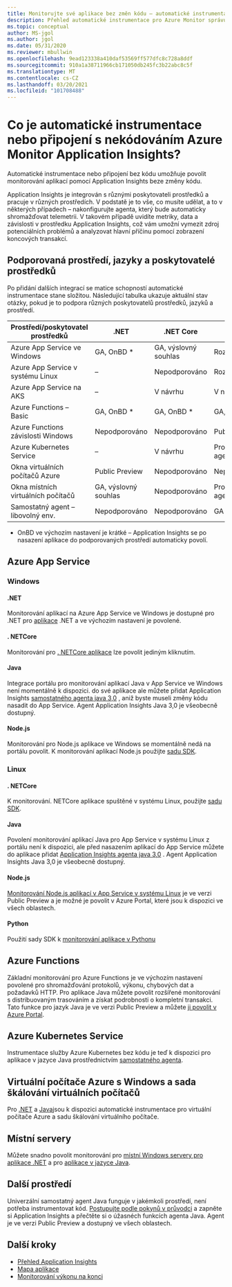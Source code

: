 ```yaml
---
title: Monitorujte své aplikace bez změn kódu – automatické instrumentace pro Azure Monitor Application Insights | Microsoft Docs
description: Přehled automatické instrumentace pro Azure Monitor správu výkonu aplikací NES kódováním Application Insights
ms.topic: conceptual
author: MS-jgol
ms.author: jgol
ms.date: 05/31/2020
ms.reviewer: mbullwin
ms.openlocfilehash: 9ead123338a410daf53569ff577dfc8c728a8ddf
ms.sourcegitcommit: 910a1a38711966cb171050db245fc3b22abc8c5f
ms.translationtype: MT
ms.contentlocale: cs-CZ
ms.lasthandoff: 03/20/2021
ms.locfileid: "101708488"
---
```

# <a name="what-is-auto-instrumentation-or-codeless-attach---azure-monitor-application-insights"></a>Co je automatické instrumentace nebo připojení s nekódováním Azure Monitor Application Insights?

Automatické instrumentace nebo připojení bez kódu umožňuje povolit monitorování aplikací pomocí Application Insights beze změny kódu.  

Application Insights je integrován s různými poskytovateli prostředků a pracuje v různých prostředích. V podstatě je to vše, co musíte udělat, a to v některých případech – nakonfigurujte agenta, který bude automaticky shromažďovat telemetrii. V takovém případě uvidíte metriky, data a závislosti v prostředku Application Insights, což vám umožní vymezit zdroj potenciálních problémů a analyzovat hlavní příčinu pomocí zobrazení koncových transakcí.

## <a name="supported-environments-languages-and-resource-providers"></a>Podporovaná prostředí, jazyky a poskytovatelé prostředků

Po přidání dalších integrací se matice schopností automatické instrumentace stane složitou. Následující tabulka ukazuje aktuální stav otázky, pokud je to podpora různých poskytovatelů prostředků, jazyků a prostředí.

|Prostředí/poskytovatel prostředků          | .NET            | .NET Core       | Java            | Node.js         | Python          |
|---------------------------------------|-----------------|-----------------|-----------------|-----------------|-----------------|
|Azure App Service ve Windows           | GA, OnBD *       | GA, výslovný souhlas      | Rozpracované     | Rozpracované     | Nepodporováno   |
|Azure App Service v systému Linux             | –             | Nepodporováno   | Rozpracované     | Public Preview  | Nepodporováno   |
|Azure App Service na AKS               | –             | V návrhu       | V návrhu       | V návrhu       | Nepodporováno   |
|Azure Functions – Basic                | GA, OnBD *       | GA, OnBD *       | GA, OnBD *       | GA, OnBD *       | GA, OnBD *       |
|Azure Functions závislosti Windows | Nepodporováno   | Nepodporováno   | Public Preview  | Nepodporováno   | Nepodporováno   |
|Azure Kubernetes Service               | –             | V návrhu       | Prostřednictvím agenta   | V návrhu       | Nepodporováno   |
|Okna virtuálních počítačů Azure                      | Public Preview  | Nepodporováno   | Nepodporováno   | Nepodporováno   | Nepodporováno   |
|Okna místních virtuálních počítačů                | GA, výslovný souhlas      | Nepodporováno   | Prostřednictvím agenta   | Nepodporováno   | Nepodporováno   |
|Samostatný agent – libovolný env.            | Nepodporováno   | Nepodporováno   | GA              | Nepodporováno   | Nepodporováno   |

* OnBD ve výchozím nastavení je krátké – Application Insights se po nasazení aplikace do podporovaných prostředí automaticky povolí. 

## <a name="azure-app-service"></a>Azure App Service

### <a name="windows"></a>Windows

#### <a name="net"></a>.NET
Monitorování aplikací na Azure App Service ve Windows je dostupné pro .NET pro [aplikace](./azure-web-apps.md?tabs=net) .NET a ve výchozím nastavení je povolené.

#### <a name="netcore"></a>. NETCore
Monitorování pro [. NETCore aplikace](./azure-web-apps.md?tabs=netcore) lze povolit jediným kliknutím.

#### <a name="java"></a>Java
Integrace portálu pro monitorování aplikací Java v App Service ve Windows není momentálně k dispozici. do své aplikace ale můžete přidat Application Insights [samostatného agenta java 3,0](./java-in-process-agent.md) , aniž byste museli změny kódu nasadit do App Service. Agent Application Insights Java 3,0 je všeobecně dostupný.

#### <a name="nodejs"></a>Node.js
Monitorování pro Node.js aplikace ve Windows se momentálně nedá na portálu povolit. K monitorování aplikací Node.js použijte [sadu SDK](./nodejs.md).

### <a name="linux"></a>Linux

#### <a name="netcore"></a>. NETCore
K monitorování. NETCore aplikace spuštěné v systému Linux, použijte [sadu SDK](./asp-net-core.md).

#### <a name="java"></a>Java 
Povolení monitorování aplikací Java pro App Service v systému Linux z portálu není k dispozici, ale před nasazením aplikací do App Service můžete do aplikace přidat [Application Insights agenta java 3,0](./java-in-process-agent.md) . Agent Application Insights Java 3,0 je všeobecně dostupný.

#### <a name="nodejs"></a>Node.js
[Monitorování Node.js aplikací v App Service v systému Linux](./azure-web-apps.md?tabs=nodejs) je ve verzi Public Preview a je možné je povolit v Azure Portal, které jsou k dispozici ve všech oblastech. 

#### <a name="python"></a>Python
Použití sady SDK k [monitorování aplikace v Pythonu](./opencensus-python.md) 

## <a name="azure-functions"></a>Azure Functions

Základní monitorování pro Azure Functions je ve výchozím nastavení povolené pro shromažďování protokolů, výkonu, chybových dat a požadavků HTTP. Pro aplikace Java můžete povolit rozšířené monitorování s distribuovaným trasováním a získat podrobnosti o kompletní transakci. Tato funkce pro jazyk Java je ve verzi Public Preview a můžete [ji povolit v Azure Portal](./monitor-functions.md).

## <a name="azure-kubernetes-service"></a>Azure Kubernetes Service

Instrumentace služby Azure Kubernetes bez kódu je teď k dispozici pro aplikace v jazyce Java prostřednictvím [samostatného agenta](./java-in-process-agent.md). 

## <a name="azure-windows-vms-and-virtual-machine-scale-set"></a>Virtuální počítače Azure s Windows a sada škálování virtuálních počítačů

Pro [.NET](./azure-vm-vmss-apps.md) a [Java](./java-in-process-agent.md)jsou k dispozici automatické instrumentace pro virtuální počítače Azure a sadu škálování virtuálního počítače.  

## <a name="on-premises-servers"></a>Místní servery
Můžete snadno povolit monitorování pro [místní Windows servery pro aplikace .NET](./status-monitor-v2-overview.md) a pro [aplikace v jazyce Java](./java-in-process-agent.md).

## <a name="other-environments"></a>Další prostředí
Univerzální samostatný agent Java funguje v jakémkoli prostředí, není potřeba instrumentovat kód. [Postupujte podle pokynů v průvodci](./java-in-process-agent.md) a zapněte si Application Insights a přečtěte si o úžasnéch funkcích agenta Java. Agent je ve verzi Public Preview a dostupný ve všech oblastech. 

## <a name="next-steps"></a>Další kroky

* [Přehled Application Insights](./app-insights-overview.md)
* [Mapa aplikace](./app-map.md)
* [Monitorování výkonu na konci](../app/tutorial-performance.md)